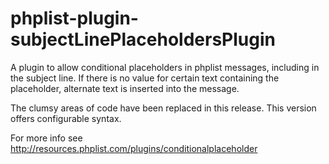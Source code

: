 phplist-plugin-subjectLinePlaceholdersPlugin
===================================

A plugin to allow conditional placeholders in phplist messages, including in the subject line.
If there is no value for certain text containing the placeholder, alternate text is inserted into the message.

The clumsy areas of code have been replaced in this release. This version offers configurable syntax.

For more info see http://resources.phplist.com/plugins/conditionalplaceholder
